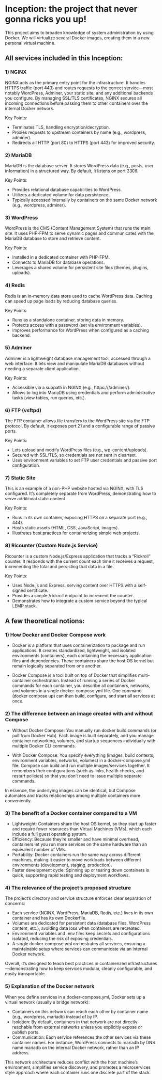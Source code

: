 # Inception: the project that never gonna ricks you up!

This project aims to broaden knowledge of system administration by using Docker. We will virtualize several Docker images, creating them in a new personal virtual machine.

## All services included in this Inception:

### 1) NGINX

NGINX acts as the primary entry point for the infrastructure. It handles HTTPS traffic (port 443) and routes requests to the correct service—most notably WordPress, Adminer, your static site, and any additional backends you configure. By managing SSL/TLS certificates, NGINX secures all incoming connections before passing them to other containers over the internal Docker network.

Key Points:

- Terminates TLS, handling encryption/decryption.
- Proxies requests to upstream containers by name (e.g., wordpress, adminer).
- Redirects all HTTP (port 80) to HTTPS (port 443) for improved security.

### 2) MariaDB

MariaDB is the database server. It stores WordPress data (e.g., posts, user information) in a structured way. By default, it listens on port 3306.

Key Points:

- Provides relational database capabilities to WordPress.
- Utilizes a dedicated volume for data persistence.
- Typically accessed internally by containers on the same Docker network (e.g., wordpress, adminer).

### 3) WordPress

WordPress is the CMS (Content Management System) that runs the main site. It uses PHP-FPM to serve dynamic pages and communicates with the MariaDB database to store and retrieve content.

Key Points:

- Installed in a dedicated container with PHP-FPM.
- Connects to MariaDB for database operations.
- Leverages a shared volume for persistent site files (themes, plugins, uploads).

### 4) Redis

Redis is an in-memory data store used to cache WordPress data. Caching can speed up page loads by reducing database queries.

Key Points:

- Runs as a standalone container, storing data in memory.
- Protects access with a password (set via environment variables).
- Improves performance for WordPress when configured as a caching backend.

### 5) Adminer

Adminer is a lightweight database management tool, accessed through a web interface. It lets view and manipulate MariaDB databases without needing a separate client application.

Key Points:

- Accessible via a subpath in NGINX (e.g., https://<domain>/adminer/).
- Allows to log into MariaDB using credentials and perform administrative tasks (view tables, run queries, etc.).

### 6) FTP (vsftpd)

The FTP container allows file transfers to the WordPress site via the FTP protocol. By default, it exposes port 21 and a configurable range of passive ports.

Key Points:

- Lets upload and modify WordPress files (e.g., wp-content/uploads).
- Secured with SSL/TLS, so credentials are not sent in cleartext.
- Uses environment variables to set FTP user credentials and passive port configuration.

### 7) Static Site

This is an example of a non-PHP website hosted via NGINX, with TLS configured. It’s completely separate from WordPress, demonstrating how to serve additional static content.

Key Points:

- Runs in its own container, exposing HTTPS on a separate port (e.g., 444).
- Hosts static assets (HTML, CSS, JavaScript, images).
- Illustrates best practices for containerizing simple web projects.

### 8) Ricounter (Custom Node.js Service)

Ricounter is a custom Node.js/Express application that tracks a “Rickroll” counter. It responds with the current count each time it receives a request, incrementing the total and persisting that data in a file.

Key Points:

- Uses Node.js and Express, serving content over HTTPS with a self-signed certificate.
- Provides a simple /rickroll endpoint to increment the counter.
- Demonstrates how to integrate a custom service beyond the typical LEMP stack.

## A few theoretical notions:
### 1) How Docker and Docker Compose work

- Docker is a platform that uses containerization to package and run applications. It creates standardized, lightweight, and isolated environments (containers), each containing the necessary application files and dependencies. These containers share the host OS kernel but remain logically separated from one another.

- Docker Compose is a tool built on top of Docker that simplifies multi-container orchestration. Instead of running a series of Docker commands for each container, you describe all containers, networks, and volumes in a single docker-compose.yml file. One command (docker compose up) can then build, configure, and start all services at once.

### 2) The difference between an image created with and without Compose

- Without Docker Compose: You manually run docker build commands (or pull from Docker Hub). Each image is built separately, and you manage container networking, volumes, and startup sequences individually with multiple Docker CLI commands.

- With Docker Compose: You specify everything (images, build contexts, environment variables, networks, volumes) in a docker-compose.yml file. Compose can build and run multiple images/services together. It remembers their configurations (such as links, health checks, and restart policies) so that you don’t need to issue multiple separate commands.

In essence, the underlying images can be identical, but Compose automates and tracks relationships among multiple containers more conveniently.

### 3) The benefit of a Docker container compared to a VM

- Lightweight: Containers share the host OS kernel, so they start up faster and require fewer resources than Virtual Machines (VMs), which each include a full guest operating system.
- Efficiency: Because they’re smaller and have minimal overhead, containers let you run more services on the same hardware than an equivalent number of VMs.
- Portability: Docker containers run the same way across different machines, making it easier to move workloads between different environments (development, staging, production).
- Faster development cycle: Spinning up or tearing down containers is quick, supporting rapid testing and deployment workflows.

### 4) The relevance of the project’s proposed structure

The project’s directory and service structure enforces clear separation of concerns:

- Each service (NGINX, WordPress, MariaDB, Redis, etc.) lives in its own container and has its own Dockerfile.
- Volumes are dedicated for persistent data (database files, WordPress content, etc.), avoiding data loss when containers are recreated.
- Environment variables and .env files keep secrets and configurations isolated, reducing the risk of exposing credentials.
- A single docker-compose.yml orchestrates all services, ensuring a maintainable setup where services can communicate via an internal Docker network.

Overall, it’s designed to teach best practices in containerized infrastructures—demonstrating how to keep services modular, cleanly configurable, and easily transportable.

### 5) Explanation of the Docker network

When you define services in a docker-compose.yml, Docker sets up a virtual network (usually a bridge network):

- Containers on this network can reach each other by container name (e.g., wordpress, mariadb) instead of by IP.
- Isolation: By default, containers in that network are not directly reachable from external networks unless you explicitly expose or publish ports.
- Communication: Each service references the other services via these container names. For instance, WordPress connects to mariadb by DNS name mariadb on the internal Docker network, rather than an IP address.

This network architecture reduces conflict with the host machine’s environment, simplifies service discovery, and promotes a microservices style approach where each container runs one discrete part of the stack.
